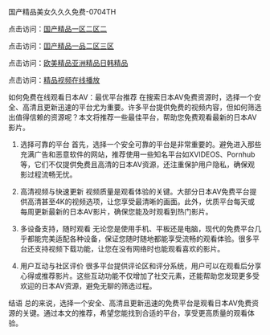
国产精品美女久久久免费-0704TH

点击访问：<a href="https://rtj-3zo.pages.dev/">国产精品一区二区二</a>

点击访问：<a href="https://tfda.pages.dev/">囯产精品一品二区三区</a>

点击访问：<a href="https://gda-c7m.pages.dev/">欧美精品亚洲精品日韩精品</a>

点击访问：<a href="https://vassv.pages.dev/">精品视频在线播放</a>


如何免费在线观看日本AV：最优平台推荐
在搜索日本AV免费资源时，选择一个安全、高清且更新迅速的平台尤为重要。许多平台提供免费的视频内容，但如何筛选出值得信赖的资源呢？本文将推荐一些最佳平台，帮助您免费观看最新的日本AV影片。

1. 选择可靠的平台
首先，选择一个安全可靠的平台是非常重要的。避免进入那些充满广告和恶意软件的网站，推荐使用一些知名平台如XVIDEOS、Pornhub等，它们不仅提供免费且高清的日本AV资源，还注重保护用户隐私，确保观影过程流畅无忧。

2. 高清视频与快速更新
视频质量是观看体验的关键。大部分日本AV免费平台提供高清甚至4K的视频选项，让您享受最清晰的画面。此外，优质平台每天或每周更新最新的日本AV影片，确保您能及时观看到热门影片。

3. 多设备支持，随时观看
无论您是使用手机、平板还是电脑，现代的免费平台几乎都能完美适配各种设备，保证您随时随地都能享受流畅的观看体验。很多平台还支持视频下载功能，让您在没有网络时也能观看喜欢的影片。

4. 用户互动与社区评价
很多平台提供评论区和评分系统，用户可以在观看后分享心得或推荐影片。这些互动功能不仅增加了社交元素，还能帮助您发现更多受欢迎的日本AV资源，避免无聊的筛选过程。

结语
总的来说，选择一个安全、高清且更新迅速的免费平台是观看日本AV免费资源的关键。通过本文的推荐，希望您能找到合适的平台，享受更高质量的观看体验。


<span style="display:none;">[Canonical link]( https://github.com/yh52114/7845514 ）</span>
